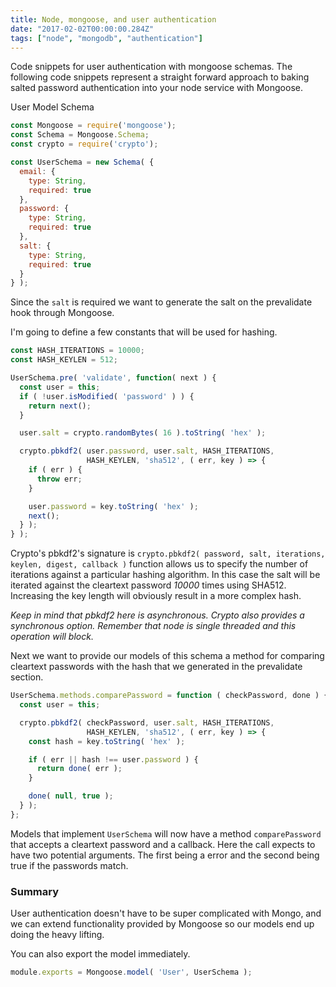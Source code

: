 ```yaml
---
title: Node, mongoose, and user authentication
date: "2017-02-02T00:00:00.284Z"
tags: ["node", "mongodb", "authentication"]
---
```

Code snippets for user authentication with mongoose schemas.<!-- end -->
The following code snippets represent a straight forward approach to baking salted password authentication into your node service with Mongoose.

User Model Schema

```javascript
const Mongoose = require('mongoose');
const Schema = Mongoose.Schema;
const crypto = require('crypto');

const UserSchema = new Schema( {
  email: {
    type: String,
    required: true
  },
  password: {
    type: String,
    required: true
  },
  salt: {
    type: String,
    required: true
  }
} );
```

Since the `salt` is required we want to generate the salt on the prevalidate hook through Mongoose.

I'm going to define a few constants that will be used for hashing.

```javascript
const HASH_ITERATIONS = 10000;
const HASH_KEYLEN = 512;
```

```javascript
UserSchema.pre( 'validate', function( next ) {
  const user = this;
  if ( !user.isModified( 'password' ) ) {
    return next();
  }

  user.salt = crypto.randomBytes( 16 ).toString( 'hex' );

  crypto.pbkdf2( user.password, user.salt, HASH_ITERATIONS,
                 HASH_KEYLEN, 'sha512', ( err, key ) => {
    if ( err ) {
      throw err;
    }

    user.password = key.toString( 'hex' );
    next();
  } );
} );
```

Crypto's pbkdf2's signature is `crypto.pbkdf2( password, salt, iterations, keylen, digest, callback )` function allows us to specify the number of iterations against a particular hashing algorithm. In this case the salt will be iterated against the cleartext password _10000_ times using SHA512. Increasing the key length will obviously result in a more complex hash.

_Keep in mind that pbkdf2 here is asynchronous. Crypto also provides a synchronous option. Remember that node is single threaded and this operation will block._

Next we want to provide our models of this schema a method for comparing cleartext passwords with the hash that we generated in the prevalidate section.

```javascript
UserSchema.methods.comparePassword = function ( checkPassword, done ) {
  const user = this;

  crypto.pbkdf2( checkPassword, user.salt, HASH_ITERATIONS,
                 HASH_KEYLEN, 'sha512', ( err, key ) => {
    const hash = key.toString( 'hex' );

    if ( err || hash !== user.password ) {
      return done( err );
    }

    done( null, true );
  } );
};
```

Models that implement `UserSchema` will now have a method `comparePassword` that accepts a cleartext password and a callback. Here the call expects to have two potential arguments. The first being a error and the second being true if the passwords match.

### Summary

User authentication doesn't have to be super complicated with Mongo, and we can extend functionality provided by Mongoose so our models end up doing the heavy lifting.

You can also export the model immediately.

```javascript
module.exports = Mongoose.model( 'User', UserSchema );
```

